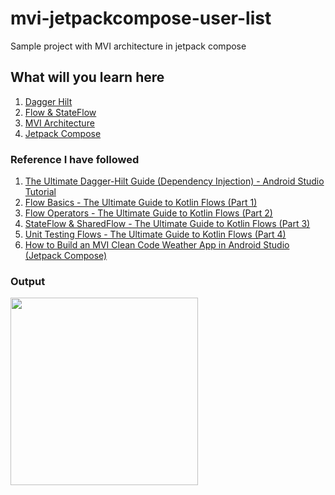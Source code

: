 # mvi-jetpackcompose-user-list
Sample project with MVI architecture in jetpack compose

## What will you learn here
1. [Dagger Hilt](https://developer.android.com/training/dependency-injection/hilt-android)
2. [Flow & StateFlow](https://developer.android.com/kotlin/flow/stateflow-and-sharedflow)
3. [MVI Architecture](https://medium.com/swlh/mvi-architecture-with-android-fcde123e3c4a)
4. [Jetpack Compose](https://developer.android.com/jetpack/compose?gclid=CjwKCAjwyaWZBhBGEiwACslQo-_fw8KauXjjwJadeZcVfL7DueWYU_88iffV4mojm1KNA2kefVcefhoC20UQAvD_BwE&gclsrc=aw.ds)

### Reference I have followed
1. [The Ultimate Dagger-Hilt Guide (Dependency Injection) - Android Studio Tutorial](https://www.youtube.com/watch?v=bbMsuI2p1DQ)
2. [Flow Basics - The Ultimate Guide to Kotlin Flows (Part 1)](https://www.youtube.com/watch?v=ZX8VsqNO_Ss)
3. [Flow Operators - The Ultimate Guide to Kotlin Flows (Part 2)](https://www.youtube.com/watch?v=sk3svS_fzZM&t=1073s)
4. [StateFlow & SharedFlow - The Ultimate Guide to Kotlin Flows (Part 3)](https://www.youtube.com/watch?v=za-EEkqJLCQ)
5. [Unit Testing Flows - The Ultimate Guide to Kotlin Flows (Part 4)](https://www.youtube.com/watch?v=rk6aKkWqqcI)
6. [How to Build an MVI Clean Code Weather App in Android Studio (Jetpack Compose)](https://www.youtube.com/watch?v=eAbKK7JNxCE)

### Output
<img src="https://raw.githubusercontent.com/livingstonantony70/mvi-jetpackcompose-user-list/master/doc/1663675699545.JPEG" width="300">
